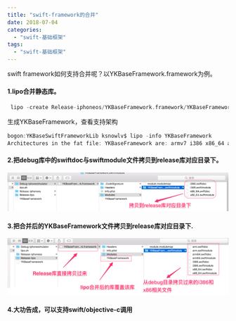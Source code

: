 ```yaml
---
title: "swift-framework的合并"
date: 2018-07-04
categories:
  - "swift-基础框架"
tags:
  - "swift-基础框架"
---
```

<!--more-->

swift framework如何支持合并呢？以YKBaseFramework.framework为例。

#### 1.lipo合并静态库。
```objective-c
 lipo -create Release-iphoneos/YKBaseFramework.framework/YKBaseFramework Debug-iphonesimulator/YKBaseFramework.framework/YKBaseFramework -output YKBaseFramework
```
生成YKBaseFramework，查看支持架构

```objective-c
bogon:YKBaseSwiftFrameworkLib ksnowlv$ lipo -info YKBaseFramework 
Architectures in the fat file: YKBaseFramework are: armv7 i386 x86_64 arm64 
```
#### 2.把debug库中的swiftdoc与swiftmodule文件拷贝到release库对应目录下。
![image](/images/post/2018-07-04-swift-frameworkde-he-bing/swiftframework-export.png) 

#### 3.把合并后的YKBaseFramework文件拷贝到release库对应目录下.
![image](/images/post/2018-07-04-swift-frameworkde-he-bing/swift-framework.png)


#### 4.大功告成，可以支持swift/objective-c调用